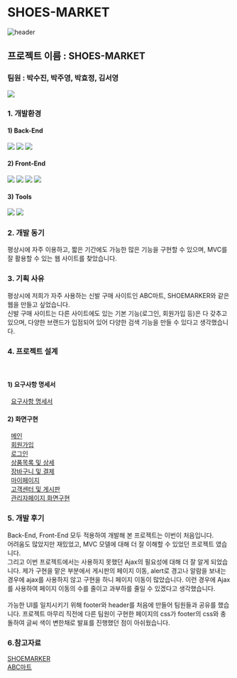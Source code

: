 # SHOES-MARKET
![header](https://capsule-render.vercel.app/api?type=waving&color=gradient&customColorList=0,2,2,5,30&height=300&section=header&text=SHOES%20MARKET&fontSize=90&animation=fadeIn&fontAlignY=38&desc=sujin's%20portfolio)

<h2>프로젝트 이름 : SHOES-MARKET</h2>
<h3>팀원 : 박수진, 박주영, 박효정, 김서영</h3>
<!-- 방문자수 --!>
<p>
<a href="https://hits.seeyoufarm.com"><img src="https://hits.seeyoufarm.com/api/count/incr/badge.svg?url=https%3A%2F%2Fgithub.com%2Fqkrtn0928@naver.com%2Fhit-counter&count_bg=%2379C83D&title_bg=%23555555&icon=&icon_color=%23E7E7E7&title=hits&edge_flat=false"/></a>
</p>
<div> 
<h3>1. 개발환경</h3>
<p>
<h4>1) Back-End</h4>
<img src="https://img.shields.io/badge/java-%23ED8B00.svg?style=for-the-badge&logo=openjdk&logoColor=white">
<img src="https://img.shields.io/badge/Oracle-F80000?style=for-the-badge&logo=oracle&logoColor=white">
<img src="https://img.shields.io/badge/apache%20tomcat-%23F8DC75.svg?style=for-the-badge&logo=apache-tomcat&logoColor=black">
</p>
<p>
<h4>2) Front-End</h4>
<img src="https://img.shields.io/badge/css3-%231572B6.svg?style=for-the-badge&logo=css3&logoColor=white">
<img src="https://img.shields.io/badge/html5-%23E34F26.svg?style=for-the-badge&logo=html5&logoColor=white">
<img src="https://img.shields.io/badge/javascript-%23323330.svg?style=for-the-badge&logo=javascript&logoColor=%23F7DF1E">
<img src="https://img.shields.io/badge/bootstrap-%238511FA.svg?style=for-the-badge&logo=bootstrap&logoColor=white">
</p>
<p>
<h4>3) Tools</h4>
<img src="https://img.shields.io/badge/Eclipse-FE7A16.svg?style=for-the-badge&logo=Eclipse&logoColor=white">
<img src="https://img.shields.io/badge/Windows-0078D6?style=for-the-badge&logo=windows&logoColor=white">
</p>
</div>
<div>
<h3>2. 개발 동기</h3>
<p>평상시에 자주 이용하고, 짧은 기간에도 가능한 많은 기능을 구현할 수 있으며, MVC를 잘 활용할 수 있는 웹 사이트를 찾았습니다.</p>
<h3>3. 기획 사유</h3>
<p>
평상시에 저희가 자주 사용하는 신발 구매 사이트인 ABC마트, SHOEMARKER와 같은 웹을 만들고 싶었습니다.<br>
신발 구매 사이트는 다른 사이트에도 있는 기본 기능(로그인, 회원가입 등)은 다 갖추고 있으며, 다양한 브랜드가 입점되어 있어 다양한 검색 기능을 만들 수 있다고 생각했습니다.<br>
</p>

<h3>4. 프로젝트 설계</h3>
<p>
  &nbsp<h4>1) 요구사항 명세서</h4>
  &nbsp&nbsp<a href="https://www.notion.so/cd11c361c83d4c30bc6ee9faeaf0342f?v=ff682c6147644b7ca0da413389245086&pvs=4">요구사항 명세서</a>
  &nbsp<h4>2) 화면구현</h4>
  &nbsp&nbsp<a href="https://share.balsamiq.com/c/3p2Z1s6ePVpknwkYtB9Qq4.png">메인</a><br>
  &nbsp&nbsp<a href="https://share.balsamiq.com/c/4PmazuHffRBnPg8jsjHx1h.png">회원가입</a><br>
  &nbsp&nbsp<a href="https://share.balsamiq.com/c/viK4sR9oy8Xdo4L24DQKWG.png">로그인</a><br>
  &nbsp&nbsp<a href="https://share.balsamiq.com/c/gkmSeif993LZYTkPrFqNSr.png">상품목록 및 상세</a><br>
  &nbsp&nbsp<a href="https://share.balsamiq.com/c/krUJB3KZMt9efQGbXuAtuZ.png">장바구니 및 결제</a><br>
  &nbsp&nbsp<a href="https://share.balsamiq.com/c/vB9Ku8AbA2cptHSioPZdNY.png">마이페이지</a><br>
  &nbsp&nbsp<a href="https://share.balsamiq.com/c/r44SBrLUh9cvN9CGexULCX.png">고객센터 및 게시판</a><br>
  &nbsp&nbsp<a href="https://share.balsamiq.com/c/mwSvBNNghazwSA2T1FV1gs.png">관리자페이지 화면구현</a><br>
<p>

<h3>5. 개발 후기</h3>
<p>
Back-End, Front-End 모두 적용하여 개발해 본 프로젝트는 이번이 처음입니다.<br>
어려움도 많았지만 재밌었고, MVC 모델에 대해 더 잘 이해할 수 있었던 프로젝트 였습니다.<br>
그리고 이번 프로젝트에서는 사용하지 못했던 Ajax의 필요성에 대해 더 잘 알게 되었습니다.
제가 구현을 맡은 부분에서 게시판의 페이지 이동, alert로 경고나 알람을 보내는 경우에 ajax를 사용하지 않고 구현을 하니 페이지 이동이 많았습니다.
이런 경우에 Ajax를 사용하여 페이지 이동의 수를 줄이고 과부하를 줄일 수 있겠다고 생각했습니다.<br>
<br>
가능한 UI를 일치시키기 위해 footer와 header를 처음에 만들어 팀원들과 공유를 했습니다. 프로젝트 마무리 직전에 다른 팀원이 구현한 페이지의
css가 footer의 css와 충돌하여 글씨 색이 변한채로 발표를 진행했던 점이 아쉬웠습니다.
<div>
<h3>6.참고자료</h3>
<a href="https://www.shoemarker.co.kr">SHOEMARKER</a><br>
<a href="https://grandstage.a-rt.com">ABC마트</a><br>
</div>
</div>
